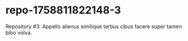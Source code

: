 # repo-1758811822148-3
Repository #3: Appello alienus similique tertius cibus facere super tamen bibo volva.
